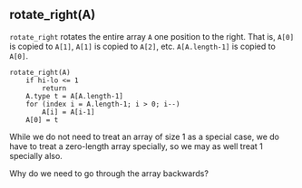 ## rotate_right(A)

`rotate_right` rotates the entire array `A` one position to the right.
That is, `A[0]` is copied to `A[1]`, `A[1]` is copied to `A[2]`, etc.
`A[A.length-1]` is copied to `A[0]`.
```
rotate_right(A)
    if hi-lo <= 1
        return
    A.type t = A[A.length-1]
    for (index i = A.length-1; i > 0; i--)
        A[i] = A[i-1]
    A[0] = t
```
While we do not need to treat an array of size 1 as a special case, we do have to treat a zero-length array specially, so we may as well treat 1 specially also.

Why do we need to go through the array backwards?
